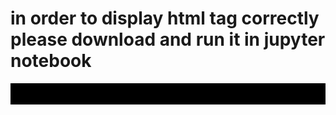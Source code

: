 # in order to display html tag correctly please download and run it in jupyter notebook
<div style='background-color: black'> <br><br></div>
